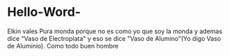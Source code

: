# Hello-Word-
Elkin vales Pura monda porque no es como yo que soy la monda y ademas dice "Vaso de Electroplata" y eso se dice "Vaso de Alumino"(Yo digo Vaso de Aluminio). Como todo buen hombre 
 
